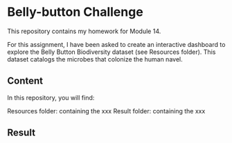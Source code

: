 # Belly-button Challenge
This repository contains my homework for Module 14.

For this assignment, I have been asked to create an interactive dashboard to explore the Belly Button Biodiversity dataset (see Resources folder). This dataset catalogs the microbes that colonize the human navel. 

## Content
In this repository, you will find:

Resources folder: containing the xxx
Result folder: containing the xxx

## Result
